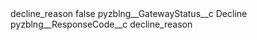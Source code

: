 <?xml version="1.0" encoding="UTF-8"?>
<CustomMetadata xmlns="http://soap.sforce.com/2006/04/metadata" xmlns:xsi="http://www.w3.org/2001/XMLSchema-instance" xmlns:xsd="http://www.w3.org/2001/XMLSchema">
    <label>decline_reason</label>
    <protected>false</protected>
    <values>
        <field>pyzblng__GatewayStatus__c</field>
        <value xsi:type="xsd:string">Decline</value>
    </values>
    <values>
        <field>pyzblng__ResponseCode__c</field>
        <value xsi:type="xsd:string">decline_reason</value>
    </values>
</CustomMetadata>
